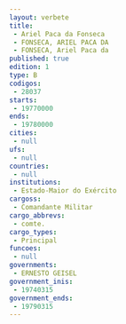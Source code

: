 ```yaml
---
layout: verbete
title:
 - Ariel Paca da Fonseca
 - FONSECA, ARIEL PACA DA
 - FONSECA, Ariel Paca da
published: true
edition: 1  
type: B
codigos: 
 - 28037
starts: 
 - 19770000
ends: 
 - 19780000
cities: 
 - null 
ufs: 
 - null 
countries: 
 - null 
institutions: 
 - Estado-Maior do Exército
cargoss: 
 - Comandante Militar
cargo_abbrevs: 
 - comte.
cargo_types: 
 - Principal
funcoes: 
 - null 
governments: 
 - ERNESTO GEISEL
government_inis: 
 - 19740315
government_ends: 
 - 19790315
---
```



